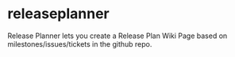 releaseplanner
==============

Release Planner lets you create a Release Plan Wiki Page based on milestones/issues/tickets in the github repo.
